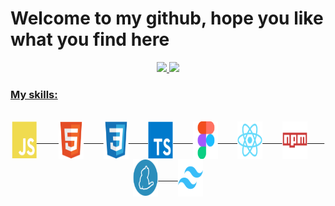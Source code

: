  # Welcome to my github, hope you like what you find here
<div align="center">
  <a href="https://github.com/Chaicoo">
  <img height="180em" src="https://github-readme-stats.vercel.app/api?username=Chaicoo&show_icons=true&theme=dracula"/>
  <img height="180em" src="https://github-readme-stats.vercel.app/api/top-langs/?username=Chaicoo&show_icons=true&layout=compact&theme=dracula"/>
</div>
 
 ### My skills:
 
<div align="center">
 <div style="display: inline_block"><br>
   <img align="center" alt="Chico-Js" height="60" width="40" src="https://raw.githubusercontent.com/devicons/devicon/master/icons/javascript/javascript-plain.svg">
      &nbsp;&nbsp;&nbsp;&nbsp;&nbsp;&nbsp;&nbsp;
   <img align="center" alt="Chico-HTML" height="60" width="40" src="https://raw.githubusercontent.com/devicons/devicon/master/icons/html5/html5-original.svg">
       &nbsp;&nbsp;&nbsp;&nbsp;&nbsp;&nbsp;
   <img align="center" alt="Chico-CSS" height="60" width="40" src="https://raw.githubusercontent.com/devicons/devicon/master/icons/css3/css3-original.svg">
       &nbsp;&nbsp;&nbsp;&nbsp;&nbsp;&nbsp;
   <img align="center" alt="Chico-Typescript" height="60" width="40" src="https://github.com/devicons/devicon/blob/master/icons/typescript/typescript-original.svg">
       &nbsp;&nbsp;&nbsp;&nbsp;&nbsp;&nbsp;
   <img align="center" alt="Chico-Figma" height="60" width="40" src="https://github.com/devicons/devicon/blob/master/icons/figma/figma-original.svg">
            &nbsp;&nbsp;&nbsp;&nbsp;&nbsp;&nbsp;
   <img align="center" alt="Chico-React" height="60" width="40" src="https://github.com/devicons/devicon/blob/master/icons/react/react-original.svg">
            &nbsp;&nbsp;&nbsp;&nbsp;&nbsp;&nbsp;
   <img align="center" alt="Chico-Npm" height="60" width="40" src="https://github.com/devicons/devicon/blob/master/icons/npm/npm-original-wordmark.svg">
            &nbsp;&nbsp;&nbsp;&nbsp;&nbsp;&nbsp;
   <img align="center" alt="Chico-Yarn" height="60" width="40" src="https://github.com/devicons/devicon/blob/master/icons/yarn/yarn-original.svg">
            &nbsp;&nbsp;&nbsp;&nbsp;&nbsp;&nbsp;
   <img align="center" alt="Chico-Tailwind" height="60" width="40" src="https://github.com/devicons/devicon/blob/master/icons/tailwindcss/tailwindcss-plain.svg">
 </div>
</div>
